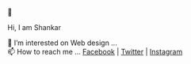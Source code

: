<link rel="stylesheet" href="https://www.w3schools.com/w3css/4/w3.css">

👋 <p class="w3-wide">Hi, I am Shankar</p>
🔭 I’m interested on Web design ...<br>
📫 How to reach me ... <a href="https://www.facebook.com/Shankaravi6/">Facebook</a> | <a href="https://twitter.com/shankaravi6">Twitter</a> | <a href="https://www.instagram.com/shankaravi6/">Instagram</a>

